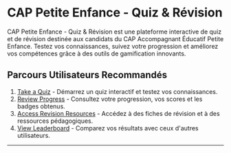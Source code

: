 # CAP Petite Enfance - Quiz & Révision

CAP Petite Enfance - Quiz & Révision est une plateforme interactive de quiz et de révision destinée aux candidats du CAP Accompagnant Éducatif Petite Enfance. Testez vos connaissances, suivez votre progression et améliorez vos compétences grâce à des outils de gamification innovants.

## Parcours Utilisateurs Recommandés

1. [Take a Quiz](docs/journeys/take-a-quiz.md) - Démarrez un quiz interactif et testez vos connaissances.
2. [Review Progress](docs/journeys/review-progress.md) - Consultez votre progression, vos scores et les badges obtenus.
3. [Access Revision Resources](docs/journeys/access-revision-resources.md) - Accédez à des fiches de révision et à des ressources pédagogiques.
4. [View Leaderboard](docs/journeys/view-leaderboard.md) - Comparez vos résultats avec ceux d'autres utilisateurs.

---
